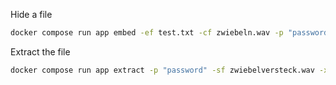 Hide a file
````bash
docker compose run app embed -ef test.txt -cf zwiebeln.wav -p "password" -sf zwiebelversteck.wav
````

Extract the file
````bash
docker compose run app extract -p "password" -sf zwiebelversteck.wav -xf versteckteszeug.txt
````


